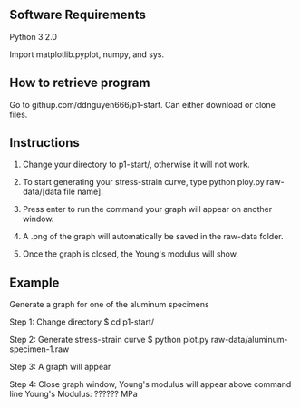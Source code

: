 Software Requirements
---------------------
Python 3.2.0

Import matplotlib.pyplot, numpy, and sys.

How to retrieve program
-----------------------
Go to githup.com/ddnguyen666/p1-start.
Can either download or clone files.

Instructions
------------
1. Change your directory to p1-start/, otherwise it will not work.

2. To start generating your stress-strain curve, type python ploy.py raw-data/[data file name].

3. Press enter to run the command your graph will appear on another window.

4. A .png of the graph will automatically be saved in the raw-data folder.

5. Once the graph is closed, the Young's modulus will show.



Example
-------
Generate a graph for one of the aluminum specimens

Step 1: Change directory
$ cd p1-start/

Step 2: Generate stress-strain curve
$ python plot.py raw-data/aluminum-specimen-1.raw

Step 3: A graph will appear

Step 4: Close graph window, Young's modulus will appear above command line
Young's Modulus: ?????? MPa



